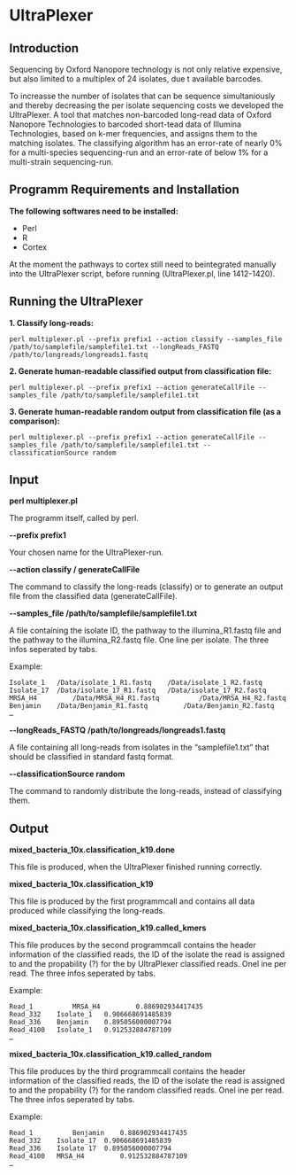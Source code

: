 # UltraPlexer


## Introduction
Sequencing by Oxford Nanopore technology is not only relative expensive, but also limited to a multiplex of 24 isolates, due t available barcodes.

To increasse the number of isolates that can be sequence simultaniously and thereby decreasing the per isolate sequencing costs we developed the UltraPlexer. A tool that matches non-barcoded long-read data of Oxford Nanopore Technologies to barcoded short-tead data of Illumina Technologies, based on k-mer frequencies, and assigns them to the matching isolates. The classifying algorithm has an error-rate of nearly 0% for a multi-species sequencing-run and an error-rate of below 1% for a multi-strain sequencing-run.


## Programm Requirements and Installation
**The following softwares need to be installed:**

- Perl
- R
- Cortex

At the moment the pathways to cortex still need to beintegrated manually into the UltraPlexer script, before running (UltraPlexer.pl, line 1412-1420). 


## Running the UltraPlexer

**1. Classify long-reads:**
```
perl multiplexer.pl --prefix prefix1 --action classify --samples_file /path/to/samplefile/samplefile1.txt --longReads_FASTQ /path/to/longreads/longreads1.fastq
```
**2. Generate human-readable classified output from classification file:**
```
perl multiplexer.pl --prefix prefix1 --action generateCallFile --samples_file /path/to/samplefile/samplefile1.txt
```
**3. Generate human-readable random output from classification file (as a comparison):**
```
perl multiplexer.pl --prefix prefix1 --action generateCallFile --samples_file /path/to/samplefile/samplefile1.txt --classificationSource random
```


## Input

**perl multiplexer.pl**

The programm itself, called by perl.

**--prefix prefix1**

Your chosen name for the UltraPlexer-run.

**--action classify / generateCallFile**

The command to classify the long-reads (classify) or to generate an output file from the classified data (generateCallFile).

**--samples_file /path/to/samplefile/samplefile1.txt**

A file containing the isolate ID, the pathway to the illumina_R1.fastq file and the pathway to the illumina_R2.fastq file. One line per isolate. The three infos seperated by tabs.

Example:
```
Isolate_1	/Data/isolate_1_R1.fastq	/Data/isolate_1_R2.fastq
Isolate_17	/Data/isolate_17_R1.fastq	/Data/isolate_17_R2.fastq
MRSA_H4	        /Data/MRSA_H4_R1.fastq          /Data/MRSA_H4_R2.fastq
Benjamin	/Data/Benjamin_R1.fastq	        /Data/Benjamin_R2.fastq
…
```

**--longReads_FASTQ /path/to/longreads/longreads1.fastq**

A file containing all long-reads from isolates in the “samplefile1.txt” that should be classified in standard fastq format.

**--classificationSource random**

The command to randomly distribute the long-reads, instead of classifying them.


## Output

**mixed_bacteria_10x.classification_k19.done**

This file is produced, when the UltraPlexer finished running correctly.

**mixed_bacteria_10x.classification_k19**

This file is produced by the first programmcall and contains all data produced while classifying the long-reads.

**mixed_bacteria_10x.classification_k19.called_kmers**

This file produces by the second programmcall contains the header information of the classified reads, the ID of the isolate the read is assigned to and the propability (?) for the by UltraPlexer classified reads. Onel ine per read. The three infos seperated by tabs.

Example: 
```
Read_1	        MRSA_H4         0.886902934417435
Read_332	Isolate_1	0.906668691485839
Read_336	Benjamin	0.895056000007794
Read_4100	Isolate_1	0.912532884787109
…
```

**mixed_bacteria_10x.classification_k19.called_random**

This file produces by the third programmcall contains the header information of the classified reads, the ID of the isolate the read is assigned to and the propability (?) for the random classified reads. Onel ine per read. The three infos seperated by tabs.

Example: 
```
Read_1          Benjamin	0.886902934417435
Read_332	Isolate_17	0.906668691485839
Read_336	Isolate 17 	0.895056000007794
Read_4100	MRSA_H4         0.912532884787109
…
```
